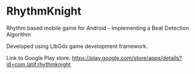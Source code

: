 # RhythmKnight
Rhythm based mobile game for Android  - Implementing a Beat Detection Algorithm

Developed using LibGdx game development framework.

Link to Google Play store: https://play.google.com/store/apps/details?id=com.latif.rhythmknight

